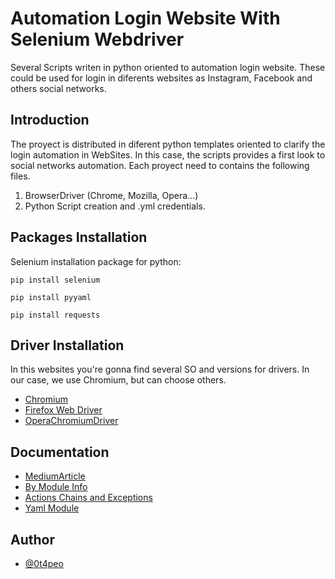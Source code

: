 # Automation Login Website With Selenium Webdriver
Several Scripts writen in python oriented to automation login website. These could be used for login in diferents websites as Instagram, Facebook and others social networks. 

## Introduction
The proyect is distributed in diferent python templates oriented to clarify the login automation in WebSites.
In this case, the scripts provides a first look to social networks automation. Each proyect need to contains 
the following files.

1. BrowserDriver (Chrome, Mozilla, Opera...)
2. Python Script creation and .yml credentials.


## Packages Installation 
Selenium installation package for python: 

```
pip install selenium
```
```
pip install pyyaml
```
```
pip install requests
```
## Driver Installation
In this websites you're gonna find several SO and versions for drivers. In our case, we use Chromium, but can choose others.
* [Chromium](https://chromedriver.chromium.org/downloads)
* [Firefox Web Driver](https://www.selenium.dev/selenium/docs/api/javascript/module/selenium-webdriver/firefox.html)
* [OperaChromiumDriver](https://github.com/operasoftware/operachromiumdriver)

## Documentation
* [MediumArticle](https://medium.com/@kikigulab/how-to-automate-opening-and-login-to-websites-with-python-6aeaf1f6ae98)
* [By Module Info](https://selenium-python.readthedocs.io/locating-elements.html)
* [Actions Chains and Exceptions](https://selenium-python.readthedocs.io/api.html)
* [Yaml Module](https://bobbyhadz.com/blog/python-no-module-named-yaml)



## Author

- [@0t4peo](https://github.com/LarsK4nis)


